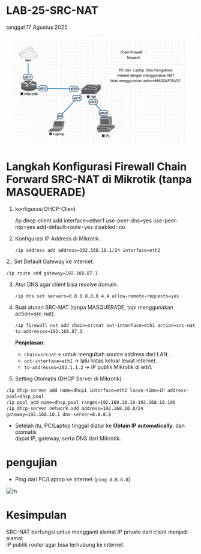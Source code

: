 # LAB-25-SRC-NAT
tanggal 17 Agustus 2025

![m](NTTTTT.PNG)

# Langkah Konfigurasi Firewall Chain Forward SRC-NAT di Mikrotik (tanpa MASQUERADE)
1. konfigurasi DHCP-Client

    /ip dhcp-client add interface=ether1 use-peer-dns=yes use-peer-ntp=yes add-default-route=yes disabled=no

2. Konfigurasi IP Address di Mikrotik.   
   
   ```
   /ip address add address=192.168.10.1/24 interface=eth2
   ```

2.. Set Default Gateway ke Internet.  

   ```
   /ip route add gateway=192.168.87.1
   ```

3. Atur DNS agar client bisa resolve domain.   

   ```
   /ip dns set servers=8.8.8.8,8.8.4.4 allow-remote-requests=yes
   ```

4. Buat aturan SRC-NAT (tanpa MASQUERADE, tapi menggunakan action=src-nat).  

   ```
   /ip firewall nat add chain=srcnat out-interface=eth1 action=src-nat to-addresses=192.168.87.1
   ```

   **Penjelasan**:    

     - `chain=srcnat`-> untuk mengubah source address dari LAN.   
     - `out-interface=eth1` -> lalu lintas keluar lewat internet.     
     - `to-addresses=202.1.1.2` -> IP publik Mikrotik di eth1.    
       
5. Setting Otomatis (DHCP Server di Mikrotik)        

```
/ip dhcp-server add name=dhcp1 interface=eth2 lease-time=1h address-pool=dhcp_pool
/ip pool add name=dhcp_pool ranges=192.168.10.10-192.168.10.100
/ip dhcp-server network add address=192.168.10.0/24 gateway=192.168.10.1 dns-server=8.8.8.8
```

* Setelah itu, PC/Laptop tinggal diatur ke **Obtain IP automatically**, dan otomatis    
  dapat IP, gateway, serta DNS dari Mikrotik.
  
# pengujian   

   * Ping dari PC/Laptop ke internet (`ping 8.8.8.8`)

![m]()

# Kesimpulan     

SRC-NAT berfungsi untuk mengganti alamat IP private dari client menjadi alamat    
IP publik router agar bisa terhubung ke internet.  
